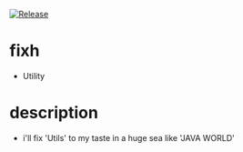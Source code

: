 [![Release](https://github.com/ppzxc/fixh/actions/workflows/release.yml/badge.svg)](https://github.com/ppzxc/fixh/actions/workflows/release.yml)

# fixh

- Utility

# description  

- i'll fix 'Utils' to my taste in a huge sea like 'JAVA WORLD'
